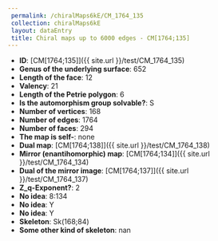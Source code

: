 ```yaml
--- 
 permalink: /chiralMaps6kE/CM_1764_135 
 collection: chiralMaps6kE
 layout: dataEntry
 title: Chiral maps up to 6000 edges - CM[1764;135]
---
```


- **ID**: [CM[1764;135]]({{ site.url }}/test/CM_1764_135)
- **Genus of the underlying surface**: 652
- **Length of the face**: 12
- **Valency**: 21
- **Length of the Petrie polygon**: 6
- **Is the automorphism group solvable?**: S
- **Number of vertices**: 168
- **Number of edges**: 1764
- **Number of faces**: 294
- **The map is self-**: none
- **Dual map**: [CM[1764;138]]({{ site.url }}/test/CM_1764_138)
- **Mirror (enantihomorphic) map**: [CM[1764;134]]({{ site.url }}/test/CM_1764_134)
- **Dual of the mirror image**: [CM[1764;137]]({{ site.url }}/test/CM_1764_137)
- **Z_q-Exponent?**: 2
- **No idea**:  8:134
- **No idea**: Y
- **No idea**: Y
- **Skeleton**: Sk(168;84)
- **Some other kind of skeleton**: nan
